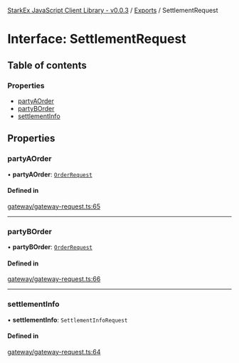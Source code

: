 [StarkEx JavaScript Client Library - v0.0.3](../README.md) / [Exports](../modules.md) / SettlementRequest

# Interface: SettlementRequest

## Table of contents

### Properties

- [partyAOrder](SettlementRequest.md#partyaorder)
- [partyBOrder](SettlementRequest.md#partyborder)
- [settlementInfo](SettlementRequest.md#settlementinfo)

## Properties

### partyAOrder

• **partyAOrder**: [`OrderRequest`](OrderRequest.md)

#### Defined in

[gateway/gateway-request.ts:65](https://github.com/starkware-industries/starkex-clientlib-js/blob/ade8477/src/lib/gateway/gateway-request.ts#L65)

---

### partyBOrder

• **partyBOrder**: [`OrderRequest`](OrderRequest.md)

#### Defined in

[gateway/gateway-request.ts:66](https://github.com/starkware-industries/starkex-clientlib-js/blob/ade8477/src/lib/gateway/gateway-request.ts#L66)

---

### settlementInfo

• **settlementInfo**: `SettlementInfoRequest`

#### Defined in

[gateway/gateway-request.ts:64](https://github.com/starkware-industries/starkex-clientlib-js/blob/ade8477/src/lib/gateway/gateway-request.ts#L64)
